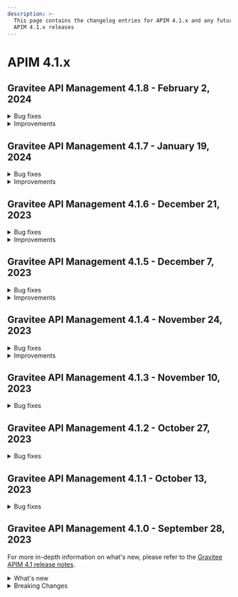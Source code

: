 ```yaml
---
description: >-
  This page contains the changelog entries for APIM 4.1.x and any future patch
  APIM 4.1.x releases
---
```


# APIM 4.1.x

## Gravitee API Management 4.1.8 - February 2, 2024

<details>

<summary>Bug fixes</summary>

**Gateway**

* Unable to populate attributes using the Assign Attributes policy due to enabled v4 Engine [#9420](https://github.com/gravitee-io/issues/issues/9420)
* Conditional logging [#9486](https://github.com/gravitee-io/issues/issues/9486)
* Timeout when connecting to WebSocket API using header Connection:Upgrade,Keep-Alive [#9487](https://github.com/gravitee-io/issues/issues/9487)

</details>

<details>

<summary>Improvements</summary>

**Gateway**

* Add API ID in healthcheck logs [#9493](https://github.com/gravitee-io/issues/issues/9493)

</details>

## Gravitee API Management 4.1.7 - January 19, 2024

<details>

<summary>Bug fixes</summary>

**Gateway**

* Sometimes path-mapping is not working [#9450](https://github.com/gravitee-io/issues/issues/9450)
* Management API does not encode a value in the URL used in a pipe [#9461](https://github.com/gravitee-io/issues/issues/9461)
* gRPC backend received unexpected headers [#9463](https://github.com/gravitee-io/issues/issues/9463)

**Management API**

* Unable to switch to gRPC endpoint type from the Console UI [#9456](https://github.com/gravitee-io/issues/issues/9456)
* Updating an API reset the gRPC type of the endpoint [#9464](https://github.com/gravitee-io/issues/issues/9464)
* Can't create 2 virtualhosts having the same path but different host [#9466](https://github.com/gravitee-io/issues/issues/9466)

**Console**

* Can't create 2 virtualhosts having the same path but different host [#9466](https://github.com/gravitee-io/issues/issues/9466)
* Navigation in a multi-environments console is messed up [#9467](https://github.com/gravitee-io/issues/issues/9467)

**Portal**

* Docs not loaded instantly [#9452](https://github.com/gravitee-io/issues/issues/9452)

**Helm Charts**

* Backward incompatibility during Helm upgrade with old `values.yml` [#9446](https://github.com/gravitee-io/issues/issues/9446)

</details>

<details>

<summary>Improvements</summary>

**Gateway**

* Access request host property in Expression Language [#9453](https://github.com/gravitee-io/issues/issues/9453)

</details>

## Gravitee API Management 4.1.6 - December 21, 2023

<details>

<summary>Bug fixes</summary>

**Gateway**

* Healthcheck service never stopped when using Service Discovery [#9437](https://github.com/gravitee-io/issues/issues/9437)

**Management API**

* API Does Not Deploy if a Common Flow Exists with Multiple Entrypoints Selected [#9415](https://github.com/gravitee-io/issues/issues/9415)
* Cannot delete API with too many events [#9439](https://github.com/gravitee-io/issues/issues/9439)

**Console**

* Inconsistency on "Inheritance" flag for endpoints/groups between frontend and backend [#9407](https://github.com/gravitee-io/issues/issues/9407)
* Flow Name Display Does Not Match Gateway Behavior [#9416](https://github.com/gravitee-io/issues/issues/9416)
* Log view too wide [#9429](https://github.com/gravitee-io/issues/issues/9429)

**Portal**

* Tickets Inaccessible When an API with Open Tickets Is Deleted [#9422](https://github.com/gravitee-io/issues/issues/9422)
* Cannot Scroll in Markdown Documentation in Portal [#9424](https://github.com/gravitee-io/issues/issues/9424)
* Synchronization inconsistency on ALL APIs page on Portal [#9432](https://github.com/gravitee-io/issues/issues/9432)
* Sign up doesn't work anymore [#9440](https://github.com/gravitee-io/issues/issues/9440)

**Other**

* Make some non-migrated policies available on REQUEST phase for message APIs [#9430](https://github.com/gravitee-io/issues/issues/9430)

</details>

<details>

<summary>Improvements</summary>

**Other**

* \[JDBC] Improve Flows loading [#9436](https://github.com/gravitee-io/issues/issues/9436)

</details>

## Gravitee API Management 4.1.5 - December 7, 2023

<details>

<summary>Bug fixes</summary>

**Gateway**

* EL: Request's local address is evaluated in place of remote address [#9408](https://github.com/gravitee-io/issues/issues/9408)

**Management API**

* Can't stop a deprecated API [#9406](https://github.com/gravitee-io/issues/issues/9406)

**Console**

* Deploy banner not displayed when updating details of a plan [#9380](https://github.com/gravitee-io/issues/issues/9380)
* Error in Swagger documentation both in Portal and Console [#9391](https://github.com/gravitee-io/issues/issues/9391)
* Bad management of required file in OpenAPI [#9414](https://github.com/gravitee-io/issues/issues/9414)

**Portal**

* Error in Swagger documentation both in Portal and Console [#9391](https://github.com/gravitee-io/issues/issues/9391)

**Helm Charts**

* Alert Engine: System mail notification [#9402](https://github.com/gravitee-io/issues/issues/9402)
* License deleted after Helm upgrade [#9411](https://github.com/gravitee-io/issues/issues/9411)

**Other**

* Transform Query Parameters policy [#9383](https://github.com/gravitee-io/issues/issues/9383)

</details>

<details>

<summary>Improvements</summary>

**Management API**

* Add a resource in management API v1 to fetch API subscribers with pagination info [#9410](https://github.com/gravitee-io/issues/issues/9410)

**Portal**

* Update chore dependencies of Gravitee Portal [#9418](https://github.com/gravitee-io/issues/issues/9418)

</details>

## Gravitee API Management 4.1.4 - November 24, 2023

<details>

<summary>Bug fixes</summary>

**Management API**

* Application `api_key_mode` is automatically and incorrectly set to EXCLUSIVE mode without owner consent [#9348](https://github.com/gravitee-io/issues/issues/9348)
* Environment rights: API "update" right is not enough to edit the entrypoint [#9372](https://github.com/gravitee-io/issues/issues/9372)
* APIM: Flows table / name column / extend column size [#9377](https://github.com/gravitee-io/issues/issues/9377)
* Cannot Import API Definition with Automatic Group Association [#9385](https://github.com/gravitee-io/issues/issues/9385)

**Console**

* API subscription fails with insufficient rights error [#9341](https://github.com/gravitee-io/issues/issues/9341)
* History not available if too many deployments [#9359](https://github.com/gravitee-io/issues/issues/9359)
* APIM Console doc links point to old documentation site [#9386](https://github.com/gravitee-io/issues/issues/9386)

**Portal**

* API subscription fails with insufficient rights error [#9341](https://github.com/gravitee-io/issues/issues/9341)
* The "All rights reserved" mention on Portal is using an old date [#9384](https://github.com/gravitee-io/issues/issues/9384)

**Other**

* Configuration files are being overwritten during Yum update [#9368](https://github.com/gravitee-io/issues/issues/9368)
* Transform Headers policy should be case insensitive [#9378](https://github.com/gravitee-io/issues/issues/9378)
* Generate JWT policy Key Resolver wrong value [#9389](https://github.com/gravitee-io/issues/issues/9389)
* OAuth2 introspection and userinfo should send a 503 when technical exception instead of 401 [#9390](https://github.com/gravitee-io/issues/issues/9390)

</details>

<details>

<summary>Improvements</summary>

**Gateway**

* Health Check: Allow to use response time in assertion [#9388](https://github.com/gravitee-io/issues/issues/9388)

**Helm Charts**

* Allow to configure Gateway timeouts in the Helm Chart [#9392](https://github.com/gravitee-io/issues/issues/9392)

</details>

## Gravitee API Management 4.1.3 - November 10, 2023

<details>

<summary>Bug fixes</summary>

**Gateway**

* Gateways not able to send bulk index data to ES8 [#9361](https://github.com/gravitee-io/issues/issues/9361)
* When using push plan there is no log when subscription Webhook ends in error [#9363](https://github.com/gravitee-io/issues/issues/9363)

**Management API**

* Email related to closed, paused, and resumed subscription of API\_KEY plan are sent with an empty body [#9355](https://github.com/gravitee-io/issues/issues/9355)
* JDBC deadlocks on Command table when running multiple Management APIs [#9356](https://github.com/gravitee-io/issues/issues/9356)
* Error running `graviteeio-apim-rest-api-4.1.2` [#9360](https://github.com/gravitee-io/issues/issues/9360)
* Unable to access Alerts screen when there are millions of AlertEvents [#9362](https://github.com/gravitee-io/issues/issues/9362)
* Unable to deploy an API with a huge API definition and a lot of existing deployments [#9364](https://github.com/gravitee-io/issues/issues/9364)
* Security: Enforce password policy for users [#9374](https://github.com/gravitee-io/issues/issues/9374)

**Other**

* GKO: API state does not get updated [#9338](https://github.com/gravitee-io/issues/issues/9338)
* \[RabbitMQ] message not logged when Rabbit's message does not define correlationId [#9353](https://github.com/gravitee-io/issues/issues/9353)
* Groovy policy with On-request script not working in v4 engine emulation mode [#9367](https://github.com/gravitee-io/issues/issues/9367)
* Generate JWT not working with APIM 4.x [#9371](https://github.com/gravitee-io/issues/issues/9371)
* Missing “generate JWT policy” on a v4 message API entrypoint Request phase [#9373](https://github.com/gravitee-io/issues/issues/9373)

</details>

## Gravitee API Management 4.1.2 - October 27, 2023

<details>

<summary>Bug fixes</summary>

**Management API**

* Can't create Backend-to-Backend applications [#9157](https://github.com/gravitee-io/issues/issues/9157)
* Can't assign a group to a Backend-to-Backend application [#9158](https://github.com/gravitee-io/issues/issues/9158)
* Invalid CORS Allow Origin Can Be Imported To Create New API [#9212](https://github.com/gravitee-io/issues/issues/9212)
* Unable to create custom email notification template [#9284](https://github.com/gravitee-io/issues/issues/9284)
* Attached Media is lost when the API Documentation is renamed [#9285](https://github.com/gravitee-io/issues/issues/9285)
* User email address policy treats valid email address as invalid [#9293](https://github.com/gravitee-io/issues/issues/9293)
* Endpoint Configuration Resets to Default after Redeployment [#9296](https://github.com/gravitee-io/issues/issues/9296)
* Alert template not automatically applied to new APIs [#9323](https://github.com/gravitee-io/issues/issues/9323)
* Unable to import OpenAPI spec with unused `variables` in `servers` definition [#9329](https://github.com/gravitee-io/issues/issues/9329)
* User with quotes in last name isn't properly sanitized [#9336](https://github.com/gravitee-io/issues/issues/9336)
* Listening Hosts are mandatory in Virtual Hosts mode [#9343](https://github.com/gravitee-io/issues/issues/9343)
* The OpenAPI schema to close a plan has incorrect response code [#9351](https://github.com/gravitee-io/issues/issues/9351)

**Console**

* Unable to Update API with Open API YAML File [#9202](https://github.com/gravitee-io/issues/issues/9202)
* Unable to edit flows once saved with an invalid configuration [#9274](https://github.com/gravitee-io/issues/issues/9274)
* No Backend-to-Backend application type available [#9334](https://github.com/gravitee-io/issues/issues/9334)

**Portal**

* Custom wide logo is too small in the Portal header [#9337](https://github.com/gravitee-io/issues/issues/9337)

**Other**

* IP Filtering policy blacklist does not work if there is a space in the IP address [#9083](https://github.com/gravitee-io/issues/issues/9083)
* Domain name (host) in whitelist does not work in IP Filtering policy [#9198](https://github.com/gravitee-io/issues/issues/9198)
* JWS policy doesn't work with Java 17 [#9211](https://github.com/gravitee-io/issues/issues/9211)
* Data Logging Masking policy [#9215](https://github.com/gravitee-io/issues/issues/9215)
* Jaeger not working with APIM 4+ [#9331](https://github.com/gravitee-io/issues/issues/9331)
* Quotify the namespace defined in ServiceAccount to avoid errors [#9345](https://github.com/gravitee-io/issues/issues/9345)

</details>

## Gravitee API Management 4.1.1 - October 13, 2023

<details>

<summary>Bug fixes</summary>

**Gateway**

* Health check doesn't support endpoint with EL [#8700](https://github.com/gravitee-io/issues/issues/8700)
* `resource-filtering` policy does not work with debug mode [#9267](https://github.com/gravitee-io/issues/issues/9267)
* Gateways take proxy configuration but should not [#9278](https://github.com/gravitee-io/issues/issues/9278)

**Management API**

* Emails related to closed, paused, and resumed subscription of PUSH plan are not sent [#9281](https://github.com/gravitee-io/issues/issues/9281)
* Unable to update health checks on endpoints with REST API v2 [#9283](https://github.com/gravitee-io/issues/issues/9283)

**Console**

* "Configure logging mode" link not working [#9213](https://github.com/gravitee-io/issues/issues/9213)
* "Add members" button does not work for group admin [#9241](https://github.com/gravitee-io/issues/issues/9241)
* Unable to remove expiration date of an API Key [#9248](https://github.com/gravitee-io/issues/issues/9248)
* Non-admin users can't see API Keys of APIs they created [#9268](https://github.com/gravitee-io/issues/issues/9268)
* Console: Add date time picker instead of only date for subscription date field [#9271](https://github.com/gravitee-io/issues/issues/9271)
* Log Content Not Visible in V2 API Logs [#9290](https://github.com/gravitee-io/issues/issues/9290)

**Other**

* User claim in OAuth2 resource is ignored [#9168](https://github.com/gravitee-io/issues/issues/9168)
* Typo in the documentation of `cache-policy` [#9262](https://github.com/gravitee-io/issues/issues/9262)

</details>

## Gravitee API Management 4.1.0 - September 28, 2023

For more in-depth information on what's new, please refer to the [Gravitee APIM 4.1 release notes](../release-notes/apim-4.1.md).

<details>

<summary>What's new</summary>

**Installing APIM on Kubernetes**

* Helm Chart configuration now supports DB-less mode

**v4 API Configuration**

* Webhook entrypoint configuration supports Dead Letter Queue
* Enhanced single endpoint and endpoint group management
* Default single endpoint and endpoint group settings inheritance to streamline configuration
* Enhancements to user and group access, including transfer of ownership

**Creating v4 APIs**

* A v4 API can be created by importing an existing Gravitee v4 API definition in JSON format
* v4 API duplication is now supported

**Logging**

* Comprehensive connection logs to analyze the usage of v4 message APIs
* Customizable data capture and message content details

</details>

<details>

<summary>Breaking Changes</summary>

No breaking changes

</details>
